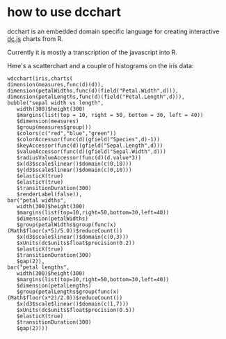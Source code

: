 # how to use dcchart

dcchart is an embedded domain specific language for creating interactive
[dc.js](http://nickqizhu.github.com/dc.js/) charts from R.

Currently it is mostly a transcription of the javascript into R.

Here's a scatterchart and a couple of histograms on the iris data:

    wdcchart(iris,charts(
    dimension(measures,func(d)(d)),
    dimension(petalWidths,func(d)(field("Petal.Width",d))),
    dimension(petalLengths,func(d)(field("Petal.Length",d))),
    bubble("sepal width vs length",
       width(300)$height(300)
       $margins(list(top = 10, right = 50, bottom = 30, left = 40))
       $dimension(measures)
       $group(measures$group())
       $colors(c("red","blue","green"))
       $colorAccessor(func(d)(gfield("Species",d)-1))
       $keyAccessor(func(d)(gfield("Sepal.Length",d)))
       $valueAccessor(func(d)(gfield("Sepal.Width",d)))
       $radiusValueAccessor(func(d)(d.value*3))
       $x(d3$scale$linear()$domain(c(0,10)))
       $y(d3$scale$linear()$domain(c(0,10)))
       $elasticX(true)
       $elasticY(true)
       $transitionDuration(300)
       $renderLabel(false)),
    bar("petal widths",
       width(300)$height(300)
       $margins(list(top=10,right=50,bottom=30,left=40))
       $dimension(petalWidths)
       $group(petalWidths$group(func(x)(Math$floor(x*5)/5.0))$reduceCount())
       $x(d3$scale$linear()$domain(c(0,3)))
       $xUnits(dc$units$float$precision(0.2))
       $elasticX(true)
       $transitionDuration(300)
       $gap(2)),
    bar("petal lengths",
       width(300)$height(300)
       $margins(list(top=10,right=50,bottom=30,left=40))
       $dimension(petalLengths)
       $group(petalLengths$group(func(x)(Math$floor(x*2)/2.0))$reduceCount())
       $x(d3$scale$linear()$domain(c(1,7)))
       $xUnits(dc$units$float$precision(0.5))
       $elasticX(true)
       $transitionDuration(300)
       $gap(2))))
